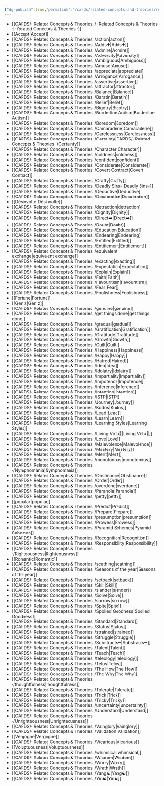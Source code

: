 ```yaml
---
{"dg-publish":true,"permalink":"/cards/related-concepts-and-theories/related-concepts-and-theories/","noteIcon":"1","created":"2022-12-27T18:37:01.494+01:00","updated":"2023-06-17T09:40:57.962+02:00"}
---
```



- [[CARDS/· Related Concepts & Theories ·/· Related Concepts & Theories ·\|· Related Concepts & Theories ·]]
- [[Accept\|Accept]]
- [[CARDS/· Related Concepts & Theories ·/action\|action]]
- [[CARDS/· Related Concepts & Theories ·/Adds➕\|Adds➕]]
- [[CARDS/· Related Concepts & Theories ·/Admire\|Admire]]
- [[CARDS/· Related Concepts & Theories ·/Adversity\|Adversity]]
- [[CARDS/· Related Concepts & Theories ·/Ambiguous\|Ambiguous]]
- [[CARDS/· Related Concepts & Theories ·/Amuse\|Amuse]]
- [[CARDS/· Related Concepts & Theories ·/appreciate\|appreciate]]
- [[CARDS/· Related Concepts & Theories ·/Arrogance\|Arrogance]]
- [[CARDS/· Related Concepts & Theories ·/assertive\|assertive]]
- [[CARDS/· Related Concepts & Theories ·/attractor\|attractor]]
- [[CARDS/· Related Concepts & Theories ·/Balance\|Balance]]
- [[CARDS/· Related Concepts & Theories ·/Baratin\|Baratin]]
- [[CARDS/· Related Concepts & Theories ·/Belief\|Belief]]
- [[CARDS/· Related Concepts & Theories ·/Bigotry\|Bigotry]]
- [[CARDS/· Related Concepts & Theories ·/Borderline Autism\|Borderline Autism]]
- [[CARDS/· Related Concepts & Theories ·/Boredom\|Boredom]]
- [[CARDS/· Related Concepts & Theories ·/Camaraderie\|Camaraderie]]
- [[CARDS/· Related Concepts & Theories ·/Carelessness\|Carelessness]]
- [[CARDS/· Related Concepts & Theories ·/Certainty\|CARDS/· Related Concepts & Theories ·/Certainty]]
- [[CARDS/· Related Concepts & Theories ·/Character\|Character]]
- [[CARDS/· Related Concepts & Theories ·/coldness\|coldness]]
- [[CARDS/· Related Concepts & Theories ·/confident\|confident]]
- [[CARDS/· Related Concepts & Theories ·/Considerate\|Considerate]]
- [[CARDS/· Related Concepts & Theories ·/Covert Contract\|Covert Contract]]
- [[CARDS/· Related Concepts & Theories ·/Crafty\|Crafty]]
- [[CARDS/· Related Concepts & Theories ·/Deadly Sins💀\|Deadly Sins💀]]
- [[CARDS/· Related Concepts & Theories ·/Deductive\|Deductive]]
- [[CARDS/· Related Concepts & Theories ·/Desacration\|Desacration]]
- [[Désinvolte\|Désinvolte]]
- [[CARDS/· Related Concepts & Theories ·/detraction\|detraction]]
- [[CARDS/· Related Concepts & Theories ·/Dignity\|Dignity]]
- [[CARDS/· Related Concepts & Theories ·/Direct➡️\|Direct➡️]]
- [[CARDS/· Related Concepts & Theories ·/Doubt\|Doubt]]
- [[CARDS/· Related Concepts & Theories ·/Education\|Education]]
- [[CARDS/· Related Concepts & Theories ·/Endearing\|Endearing]]
- [[CARDS/· Related Concepts & Theories ·/Entitled\|Entitled]]
- [[CARDS/· Related Concepts & Theories ·/Entitlement\|Entitlement]]
- [[CARDS/· Related Concepts & Theories ·/equivalent exchange\|equivalent exchange]]
- [[CARDS/· Related Concepts & Theories ·/exacting\|exacting]]
- [[CARDS/· Related Concepts & Theories ·/Expectation\|Expectation]]
- [[CARDS/· Related Concepts & Theories ·/Explain\|Explain]]
- [[CARDS/· Related Concepts & Theories ·/Faith\|Faith]]
- [[CARDS/· Related Concepts & Theories ·/Favouritism\|Favouritism]]
- [[CARDS/· Related Concepts & Theories ·/Fear\|Fear]]
- [[CARDS/· Related Concepts & Theories ·/Foolishness\|Foolishness]]
- [[Fortune\|Fortune]]
- [[Gen z\|Gen z]]
- [[CARDS/· Related Concepts & Theories ·/genuine\|genuine]]
- [[CARDS/· Related Concepts & Theories ·/get things done\|get things done]]
- [[CARDS/· Related Concepts & Theories ·/gradual\|gradual]]
- [[CARDS/· Related Concepts & Theories ·/Gratification\|Gratification]]
- [[CARDS/· Related Concepts & Theories ·/Gratitude\|Gratitude]]
- [[CARDS/· Related Concepts & Theories ·/Growth\|Growth]]
- [[CARDS/· Related Concepts & Theories ·/Guilt\|Guilt]]
- [[CARDS/· Related Concepts & Theories ·/Happiness\|Happiness]]
- [[CARDS/· Related Concepts & Theories ·/Happy\|Happy]]
- [[CARDS/· Related Concepts & Theories ·/Hatred\|Hatred]]
- [[CARDS/· Related Concepts & Theories ·/Idea\|Idea]]
- [[CARDS/· Related Concepts & Theories ·/Idolatry\|Idolatry]]
- [[CARDS/· Related Concepts & Theories ·/Impartiality\|Impartiality]]
- [[CARDS/· Related Concepts & Theories ·/Impotence\|Impotence]]
- [[CARDS/· Related Concepts & Theories ·/Inference\|Inference]]
- [[CARDS/· Related Concepts & Theories ·/Intention\|Intention]]
- [[CARDS/· Related Concepts & Theories ·/ISTP\|ISTP]]
- [[CARDS/· Related Concepts & Theories ·/Journey\|Journey]]
- [[CARDS/· Related Concepts & Theories ·/Kudos\|Kudos]]
- [[CARDS/· Related Concepts & Theories ·/Lead\|Lead]]
- [[CARDS/· Related Concepts & Theories ·/Learn\|Learn]]
- [[CARDS/· Related Concepts & Theories ·/Learning Styles\|Learning Styles]]
- [[CARDS/· Related Concepts & Theories ·/Living Virtu🙇\|Living Virtu🙇]]
- [[CARDS/· Related Concepts & Theories ·/Love\|Love]]
- [[CARDS/· Related Concepts & Theories ·/Malevolence\|Malevolence]]
- [[CARDS/· Related Concepts & Theories ·/Mastery\|Mastery]]
- [[CARDS/· Related Concepts & Theories ·/Merit\|Merit]]
- [[CARDS/· Related Concepts & Theories ·/monotonous\|monotonous]]
- [[CARDS/· Related Concepts & Theories ·/Nymphomania\|Nymphomania]]
- [[CARDS/· Related Concepts & Theories ·/Obstinance\|Obstinance]]
- [[CARDS/· Related Concepts & Theories ·/Order\|Order]]
- [[CARDS/· Related Concepts & Theories ·/overdone\|overdone]]
- [[CARDS/· Related Concepts & Theories ·/Paranoïa\|Paranoïa]]
- [[CARDS/· Related Concepts & Theories ·/petty\|petty]]
- [[popular\|popular]]
- [[CARDS/· Related Concepts & Theories ·/Predict\|Predict]]
- [[CARDS/· Related Concepts & Theories ·/Prepare\|Prepare]]
- [[CARDS/· Related Concepts & Theories ·/presumption\|presumption]]
- [[CARDS/· Related Concepts & Theories ·/Prowess\|Prowess]]
- [[CARDS/· Related Concepts & Theories ·/Pyramid Schemes\|Pyramid Schemes]]
- [[CARDS/· Related Concepts & Theories ·/Recognition\|Recognition]]
- [[CARDS/· Related Concepts & Theories ·/Responsibility\|Responsibility]]
- [[CARDS/· Related Concepts & Theories ·/Righteousness\|Righteousness]]
- [[Romantic\|Romantic]]
- [[CARDS/· Related Concepts & Theories ·/scathing\|scathing]]
- [[CARDS/· Related Concepts & Theories ·/Seasons of the year\|Seasons of the year]]
- [[CARDS/· Related Concepts & Theories ·/setback\|setback]]
- [[CARDS/· Related Concepts & Theories ·/Skill\|Skill]]
- [[CARDS/· Related Concepts & Theories ·/slander\|slander]]
- [[CARDS/· Related Concepts & Theories ·/Solve\|Solve]]
- [[CARDS/· Related Concepts & Theories ·/sorrow\|sorrow]]
- [[CARDS/· Related Concepts & Theories ·/Spite\|Spite]]
- [[CARDS/· Related Concepts & Theories ·/Spoiled Goodness\|Spoiled Goodness]]
- [[CARDS/· Related Concepts & Theories ·/Standard\|Standard]]
- [[CARDS/· Related Concepts & Theories ·/Status\|Status]]
- [[CARDS/· Related Concepts & Theories ·/strained\|strained]]
- [[CARDS/· Related Concepts & Theories ·/Struggle\|Struggle]]
- [[CARDS/· Related Concepts & Theories ·/Substracts➖\|Substracts➖]]
- [[CARDS/· Related Concepts & Theories ·/Talent\|Talent]]
- [[CARDS/· Related Concepts & Theories ·/Teach\|Teach]]
- [[CARDS/· Related Concepts & Theories ·/teleology\|teleology]]
- [[CARDS/· Related Concepts & Theories ·/Telos\|Telos]]
- [[CARDS/· Related Concepts & Theories ·/The How\|The How]]
- [[CARDS/· Related Concepts & Theories ·/The Why\|The Why]]
- [[CARDS/· Related Concepts & Theories ·/thoughtfulness\|thoughtfulness]]
- [[CARDS/· Related Concepts & Theories ·/Tolerate\|Tolerate]]
- [[CARDS/· Related Concepts & Theories ·/Trick\|Trick]]
- [[CARDS/· Related Concepts & Theories ·/Tricky\|Tricky]]
- [[CARDS/· Related Concepts & Theories ·/uncertainty\|uncertainty]]
- [[CARDS/· Related Concepts & Theories ·/Understand\|Understand]]
- [[CARDS/· Related Concepts & Theories ·/Unrighteousness\|Unrighteousness]]
- [[CARDS/· Related Concepts & Theories ·/Vainglory\|Vainglory]]
- [[CARDS/· Related Concepts & Theories ·/Validation\|Validation]]
- [[Vergogne\|Vergogne]]
- [[CARDS/· Related Concepts & Theories ·/Vicarious\|Vicarious]]
- [[Voluptuousness\|Voluptuousness]]
- [[CARDS/· Related Concepts & Theories ·/whimsical\|whimsical]]
- [[CARDS/· Related Concepts & Theories ·/Wisdom\|Wisdom]]
- [[CARDS/· Related Concepts & Theories ·/Worry\|Worry]]
- [[CARDS/· Related Concepts & Theories ·/Wrath\|Wrath]]
- [[CARDS/· Related Concepts & Theories ·/Yang☯️\|Yang☯️]]
- [[CARDS/· Related Concepts & Theories ·/Yin☯️\|Yin☯️]]



